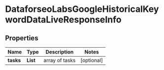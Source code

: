 # DataforseoLabsGoogleHistoricalKeywordDataLiveResponseInfo


## Properties

| Name | Type | Description | Notes |
|------------ | ------------- | ------------- | -------------|
**tasks** | **List<DataforseoLabsGoogleHistoricalKeywordDataLiveTaskInfo>** | array of tasks |[optional]|